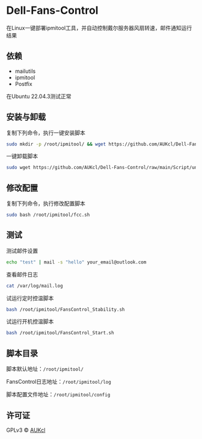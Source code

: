 # Dell-Fans-Control
在Linux一键部署ipmitool工具，并自动控制戴尔服务器风扇转速，邮件通知运行结果

## 依赖
- mailutils
- ipmitool
- Postfix

在Ubuntu 22.04.3测试正常

## 安装与卸载

复制下列命令，执行一键安装脚本
```bash
sudo mkdir -p /root/ipmitool/ && wget https://github.com/AUKcl/Dell-Fans-Control/raw/main/Script/install.sh -P /root/ipmitool/ && chmod +x /root/ipmitool/install.sh && bash /root/ipmitool/install.sh
```

一键卸载脚本
```bash
sudo wget https://github.com/AUKcl/Dell-Fans-Control/raw/main/Script/uninstall.sh -P /root/ipmitool/ && chmod +x /root/ipmitool/uninstall.sh && bash /root/ipmitool/uninstall.sh
```

## 修改配置
复制下列命令，执行修改配置脚本
```bash
sudo bash /root/ipmitool/fcc.sh
```
## 测试

测试邮件设置
```bash
echo "test" | mail -s "hello" your_email@outlook.com
```

查看邮件日志
```bash
cat /var/log/mail.log 
```

试运行定时控温脚本
```bash
bash /root/ipmitool/FansControl_Stability.sh
```

试运行开机控温脚本
```bash
bash /root/ipmitool/FansControl_Start.sh
```

## 脚本目录

脚本默认地址：`/root/ipmitool/`

FansControl日志地址：`/root/ipmitool/log`

脚本配置文件地址：`/root/ipmitool/config`

## 许可证
GPLv3 © [AUKcl](LICENSE)